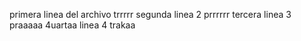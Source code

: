 primera linea del archivo trrrrr
segunda linea 2 prrrrrr
tercera linea 3 praaaaa
4uartaa linea 4 trakaa